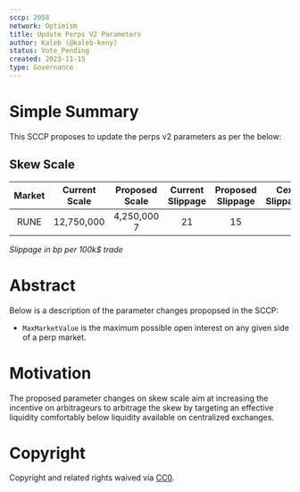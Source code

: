 ```yaml
---
sccp: 2058
network: Optimism
title: Update Perps V2 Parameters
author: Kaleb (@kaleb-keny)
status: Vote_Pending
created: 2023-11-15
type: Governance
---
```


# Simple Summary

This SCCP proposes to update the perps v2 parameters as per the below:

## Skew Scale

| **Market** | **Current Scale** | **Proposed Scale** | **Current Slippage** | **Proposed Slippage** | **Cex Slippage** |
|:----------:|:-----------------:|:------------------:|:--------------------:|:---------------------:|:----------------:|
|    RUNE    |      12,750,000   |       4,250,000               7           |           21          |         15        |

*Slippage in bp per 100k$ trade*

# Abstract

Below is a description of the parameter changes propopsed in the SCCP:
- `MaxMarketValue` is the maximum possible open interest on any given side of a perp market.

# Motivation

The proposed parameter changes on skew scale aim at increasing the incentive on arbitrageurs to arbitrage the skew by targeting an effective liquidity comfortably below liquidity available on centralized exchanges.

# Copyright

Copyright and related rights waived via [CC0](https://creativecommons.org/publicdomain/zero/1.0/).


